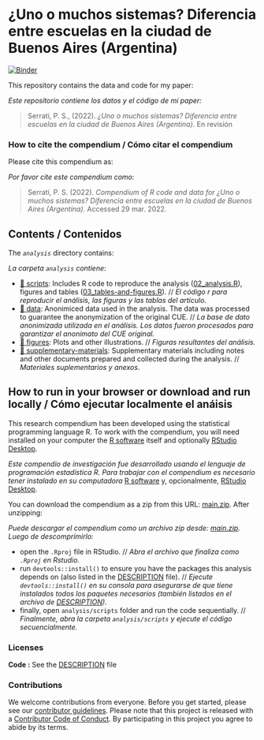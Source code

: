 
# ¿Uno o muchos sistemas? Diferencia entre escuelas en la ciudad de Buenos Aires (Argentina)

[![Binder](https://mybinder.org/badge_logo.svg)](https://mybinder.org/v2/gh/estedeahora/schoolsegmentation/master?urlpath=rstudio)

This repository contains the data and code for my paper:

*Este repositorio contiene los datos y el código de mi paper:*

> Serrati, P. S., (2022). *¿Uno o muchos sistemas? Diferencia entre
> escuelas en la ciudad de Buenos Aires (Argentina)*. En revisión
> <!-- \> <https://doi.org/xxx/xxx> -->

<!-- Our pre-print is online here: -->

> <!-- Authors, (YYYY). r Title. Name of journal/book, Accessed r format(Sys.Date(), "%d %b %Y"). Online at https://doi.org/xxx/xxx -->

### How to cite the compendium / Cómo citar el compendium

Please cite this compendium as:

*Por favor cite este compendium como:*

> Serrati, P. S. (2022). *Compendium of R code and data for ¿Uno o
> muchos sistemas? Diferencia entre escuelas en la ciudad de Buenos
> Aires (Argentina)*. Accessed 29 mar. 2022.
> <!-- > Online at <https://doi.org/xxx/xxx> -->

## Contents / Contenidos

The *`analysis`* directory contains:

*La carpeta `analysis` contiene:*

<!-- -   [:file_folder: analysis](/analysis/): R Markdown source document -->
<!--     for manuscript (only after peer-review). -->

-   [:file_folder: scripts](/scripts): Includes R code to reproduce the
    analysis ([02_analysis.R](/analysis/scripts/02_analysis.R)), figures
    and tables
    ([03_tables-and-figures.R](/analysis/scripts/03_tables-and-figures.R)).
    // *El código r para reproducir el análisis, las figuras y las
    tablas del artículo.*
-   [:file_folder: data](/analysis/data): Anonimiced data used in the
    analysis. The data was processed to guarantee the anonymization of
    the original CUE. // *La base de dato anonimizada utilizada en el
    análisis. Los datos fueron procesados para garantizar el anonimato
    del CUE original.*
-   [:file_folder: figures](/analysis/figures): Plots and other
    illustrations. // *Figuras resultantes del análisis.*
-   [:file_folder:
    supplementary-materials](/analysis/supplementary-materials):
    Supplementary materials including notes and other documents prepared
    and collected during the analysis. // *Materiales suplementarios y
    anexos*.

## How to run in your browser or download and run locally / Cómo ejecutar localmente el anáisis

This research compendium has been developed using the statistical
programming language R. To work with the compendium, you will need
installed on your computer the [R
software](https://cloud.r-project.org/) itself and optionally [RStudio
Desktop](https://rstudio.com/products/rstudio/download/).

*Este compendio de investigación fue desarrollado usando el lenguaje de
programación estadística R. Para trabajar con el compendium es necesario
tener instalado en su computadora* [R
software](https://cloud.r-project.org/) y, opcionalmente, [RStudio
Desktop](https://rstudio.com/products/rstudio/download/).

You can download the compendium as a zip from this URL:
[main.zip](/archive/main.zip). After unzipping:

*Puede descargar el compendium como un archivo zip desde:
[main.zip](/archive/main.zip). Luego de descomprimirlo:*

-   open the `.Rproj` file in RStudio. // *Abra el archivo que finaliza
    como `.Rproj` en Rstudio.*
-   run `devtools::install()` to ensure you have the packages this
    analysis depends on (also listed in the [DESCRIPTION](/DESCRIPTION)
    file). // *Ejecute `devtools::install()` en su consola para
    asegurarse de que tiene instalados todos los paquetes necesarios
    (también listados en el archivo de [DESCRIPTION](/DESCRIPTION)).*
-   finally, open `analysis/scripts` folder and run the code
    sequentially. // *Finalmente, abra la carpeta `analysis/scripts` y
    ejecute el código secuencialmente.*

### Licenses

<!-- **Text and figures :** -->
<!-- [CC-BY-4.0](http://creativecommons.org/licenses/by/4.0/) -->

**Code :** See the [DESCRIPTION](DESCRIPTION) file

<!-- **Data :** [CC-0](http://creativecommons.org/publicdomain/zero/1.0/) -->
<!-- attribution requested in reuse -->

### Contributions

We welcome contributions from everyone. Before you get started, please
see our [contributor guidelines](CONTRIBUTING.md). Please note that this
project is released with a [Contributor Code of Conduct](CONDUCT.md). By
participating in this project you agree to abide by its terms.
